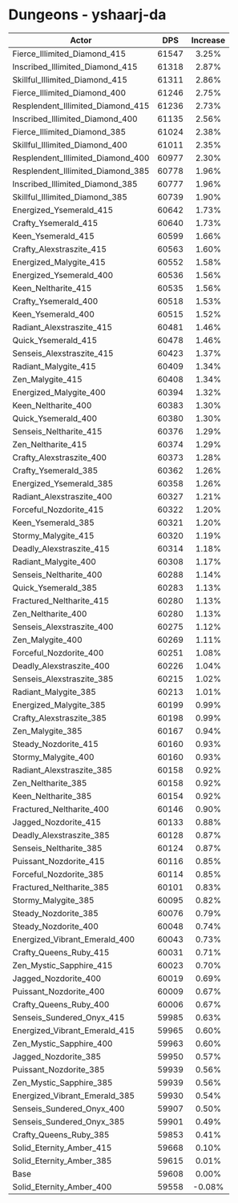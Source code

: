 # Dungeons - yshaarj-da
| Actor | DPS | Increase |
|---|:---:|:---:|
|Fierce_Illimited_Diamond_415|61547|3.25%|
|Inscribed_Illimited_Diamond_415|61318|2.87%|
|Skillful_Illimited_Diamond_415|61311|2.86%|
|Fierce_Illimited_Diamond_400|61246|2.75%|
|Resplendent_Illimited_Diamond_415|61236|2.73%|
|Inscribed_Illimited_Diamond_400|61135|2.56%|
|Fierce_Illimited_Diamond_385|61024|2.38%|
|Skillful_Illimited_Diamond_400|61011|2.35%|
|Resplendent_Illimited_Diamond_400|60977|2.30%|
|Resplendent_Illimited_Diamond_385|60778|1.96%|
|Inscribed_Illimited_Diamond_385|60777|1.96%|
|Skillful_Illimited_Diamond_385|60739|1.90%|
|Energized_Ysemerald_415|60642|1.73%|
|Crafty_Ysemerald_415|60640|1.73%|
|Keen_Ysemerald_415|60599|1.66%|
|Crafty_Alexstraszite_415|60563|1.60%|
|Energized_Malygite_415|60552|1.58%|
|Energized_Ysemerald_400|60536|1.56%|
|Keen_Neltharite_415|60535|1.56%|
|Crafty_Ysemerald_400|60518|1.53%|
|Keen_Ysemerald_400|60515|1.52%|
|Radiant_Alexstraszite_415|60481|1.46%|
|Quick_Ysemerald_415|60478|1.46%|
|Senseis_Alexstraszite_415|60423|1.37%|
|Radiant_Malygite_415|60409|1.34%|
|Zen_Malygite_415|60408|1.34%|
|Energized_Malygite_400|60394|1.32%|
|Keen_Neltharite_400|60383|1.30%|
|Quick_Ysemerald_400|60380|1.30%|
|Senseis_Neltharite_415|60376|1.29%|
|Zen_Neltharite_415|60374|1.29%|
|Crafty_Alexstraszite_400|60373|1.28%|
|Crafty_Ysemerald_385|60362|1.26%|
|Energized_Ysemerald_385|60358|1.26%|
|Radiant_Alexstraszite_400|60327|1.21%|
|Forceful_Nozdorite_415|60322|1.20%|
|Keen_Ysemerald_385|60321|1.20%|
|Stormy_Malygite_415|60320|1.19%|
|Deadly_Alexstraszite_415|60314|1.18%|
|Radiant_Malygite_400|60308|1.17%|
|Senseis_Neltharite_400|60288|1.14%|
|Quick_Ysemerald_385|60283|1.13%|
|Fractured_Neltharite_415|60280|1.13%|
|Zen_Neltharite_400|60280|1.13%|
|Senseis_Alexstraszite_400|60275|1.12%|
|Zen_Malygite_400|60269|1.11%|
|Forceful_Nozdorite_400|60251|1.08%|
|Deadly_Alexstraszite_400|60226|1.04%|
|Senseis_Alexstraszite_385|60215|1.02%|
|Radiant_Malygite_385|60213|1.01%|
|Energized_Malygite_385|60199|0.99%|
|Crafty_Alexstraszite_385|60198|0.99%|
|Zen_Malygite_385|60167|0.94%|
|Steady_Nozdorite_415|60160|0.93%|
|Stormy_Malygite_400|60160|0.93%|
|Radiant_Alexstraszite_385|60158|0.92%|
|Zen_Neltharite_385|60158|0.92%|
|Keen_Neltharite_385|60154|0.92%|
|Fractured_Neltharite_400|60146|0.90%|
|Jagged_Nozdorite_415|60133|0.88%|
|Deadly_Alexstraszite_385|60128|0.87%|
|Senseis_Neltharite_385|60124|0.87%|
|Puissant_Nozdorite_415|60116|0.85%|
|Forceful_Nozdorite_385|60114|0.85%|
|Fractured_Neltharite_385|60101|0.83%|
|Stormy_Malygite_385|60095|0.82%|
|Steady_Nozdorite_385|60076|0.79%|
|Steady_Nozdorite_400|60048|0.74%|
|Energized_Vibrant_Emerald_400|60043|0.73%|
|Crafty_Queens_Ruby_415|60031|0.71%|
|Zen_Mystic_Sapphire_415|60023|0.70%|
|Jagged_Nozdorite_400|60019|0.69%|
|Puissant_Nozdorite_400|60009|0.67%|
|Crafty_Queens_Ruby_400|60006|0.67%|
|Senseis_Sundered_Onyx_415|59985|0.63%|
|Energized_Vibrant_Emerald_415|59965|0.60%|
|Zen_Mystic_Sapphire_400|59963|0.60%|
|Jagged_Nozdorite_385|59950|0.57%|
|Puissant_Nozdorite_385|59939|0.56%|
|Zen_Mystic_Sapphire_385|59939|0.56%|
|Energized_Vibrant_Emerald_385|59930|0.54%|
|Senseis_Sundered_Onyx_400|59907|0.50%|
|Senseis_Sundered_Onyx_385|59901|0.49%|
|Crafty_Queens_Ruby_385|59853|0.41%|
|Solid_Eternity_Amber_415|59668|0.10%|
|Solid_Eternity_Amber_385|59615|0.01%|
|Base|59608|0.00%|
|Solid_Eternity_Amber_400|59558|-0.08%|
